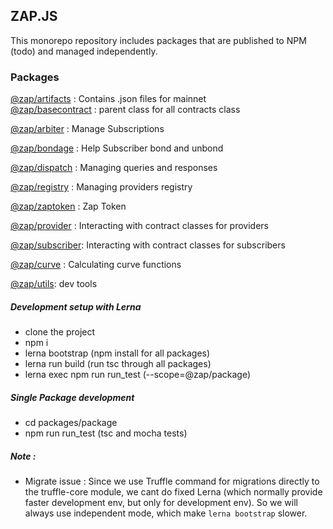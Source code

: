 ## ZAP.JS
This monorepo repository includes packages that are published to NPM (todo) and managed independently. 

### Packages
[@zap/artifacts](/packages/Artifacts) : Contains .json files for mainnet  
[@zap/basecontract](/packages/BaseContract) : parent class for all contracts class

[@zap/arbiter](/packages/Arbiter) : Manage Subscriptions
 
[@zap/bondage](/packages/Bondage) : Help Subscriber bond and unbond

[@zap/dispatch](/packages/Dispatch) : Managing queries and responses

[@zap/registry](/packages/Registry) : Managing providers registry

[@zap/zaptoken](/packages/ZapToken) : Zap Token

[@zap/provider](/packages/Provider) : Interacting with contract classes for providers

[@zap/subscriber](/packages/Subscriber): Interacting with contract classes for subscribers

[@zap/curve](/packages/Curve) : Calculating curve functions

[@zap/utils](/packages/Utils): dev tools

##### Development setup with Lerna
- clone the project 
- npm i
- lerna bootstrap (npm install for all packages)
- lerna run build (run tsc through all packages)
- lerna exec npm run run_test (--scope=@zap/package)

##### Single Package development
- cd packages/package
- npm run run_test (tsc and mocha tests)

##### Note : 
- Migrate issue : Since we use Truffle command for migrations directly to the truffle-core module, we cant do fixed Lerna (which normally provide faster development env, but only for development env). So we will always use independent mode, which make `lerna bootstrap` slower.

  




